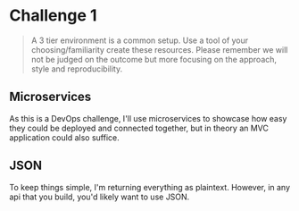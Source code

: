 # Challenge 1
>A 3 tier environment is a common setup. Use a tool of your choosing/familiarity create these resources. Please remember we will not be judged on the outcome but more focusing on the approach, style and reproducibility.


## Microservices
As this is a DevOps challenge, I'll use microservices to showcase how easy they could be deployed and connected together, but in theory an MVC application could also suffice.

## JSON
To keep things simple, I'm returning everything as plaintext. However, in any api that you build, you'd likely want to use JSON.